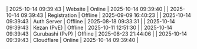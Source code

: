 | 2025-10-14 09:39:43 | Website | Online | 2025-10-14 09:39:40 |
| 2025-10-14 09:39:43 | Registration | Offline | 2025-09-09 16:40:23 |
| 2025-10-14 09:39:43 | Auth Server | Offline | 2025-08-18 09:33:31 |
| 2025-10-14 09:39:43 | Kezan (PvE) | Offline | 2025-10-11 12:51:30 |
| 2025-10-14 09:39:43 | Gurubashi (PvP) | Offline | 2025-08-23 21:44:06 |
| 2025-10-14 09:39:43 | Cloudflare | Online | 2025-10-14 09:39:40 |
